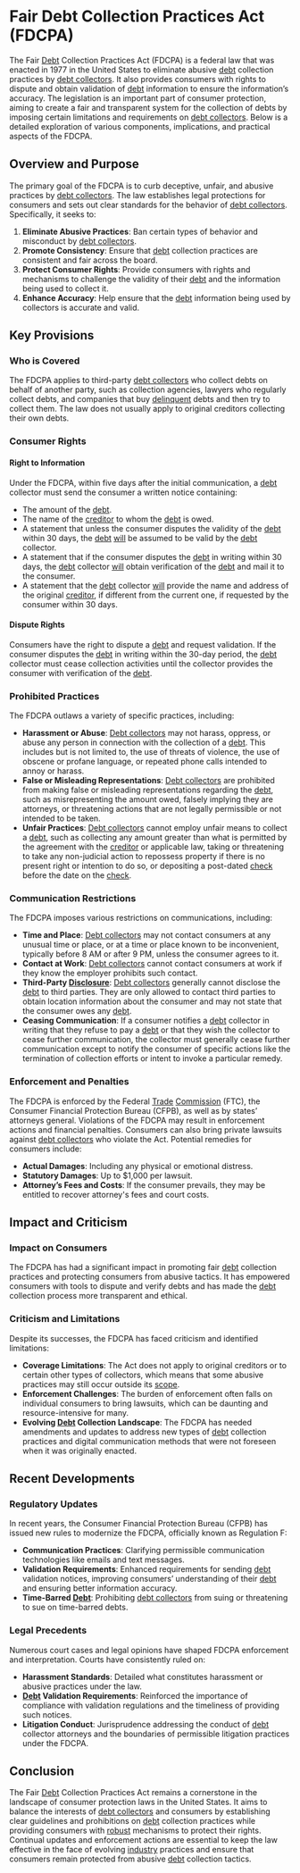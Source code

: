 # Fair Debt Collection Practices Act (FDCPA)

The Fair [Debt](../d/debt.md) Collection Practices Act (FDCPA) is a federal law that was enacted in 1977 in the United States to eliminate abusive [debt](../d/debt.md) collection practices by [debt collectors](../d/debt_collector.md). It also provides consumers with rights to dispute and obtain validation of [debt](../d/debt.md) information to ensure the information’s accuracy. The legislation is an important part of consumer protection, aiming to create a fair and transparent system for the collection of debts by imposing certain limitations and requirements on [debt collectors](../d/debt_collector.md). Below is a detailed exploration of various components, implications, and practical aspects of the FDCPA.

## Overview and Purpose

The primary goal of the FDCPA is to curb deceptive, unfair, and abusive practices by [debt collectors](../d/debt_collector.md). The law establishes legal protections for consumers and sets out clear standards for the behavior of [debt collectors](../d/debt_collector.md). Specifically, it seeks to:

1. **Eliminate Abusive Practices**: Ban certain types of behavior and misconduct by [debt collectors](../d/debt_collector.md).
2. **Promote Consistency**: Ensure that [debt](../d/debt.md) collection practices are consistent and fair across the board.
3. **Protect Consumer Rights**: Provide consumers with rights and mechanisms to challenge the validity of their [debt](../d/debt.md) and the information being used to collect it.
4. **Enhance Accuracy**: Help ensure that the [debt](../d/debt.md) information being used by collectors is accurate and valid.

## Key Provisions

### Who is Covered

The FDCPA applies to third-party [debt collectors](../d/debt_collector.md) who collect debts on behalf of another party, such as collection agencies, lawyers who regularly collect debts, and companies that buy [delinquent](../d/delinquent.md) debts and then try to collect them. The law does not usually apply to original creditors collecting their own debts.

### Consumer Rights

#### Right to Information

Under the FDCPA, within five days after the initial communication, a [debt](../d/debt.md) collector must send the consumer a written notice containing:

- The amount of the [debt](../d/debt.md).
- The name of the [creditor](../c/creditor.md) to whom the [debt](../d/debt.md) is owed.
- A statement that unless the consumer disputes the validity of the [debt](../d/debt.md) within 30 days, the [debt](../d/debt.md) [will](../w/will.md) be assumed to be valid by the [debt](../d/debt.md) collector.
- A statement that if the consumer disputes the [debt](../d/debt.md) in writing within 30 days, the [debt](../d/debt.md) collector [will](../w/will.md) obtain verification of the [debt](../d/debt.md) and mail it to the consumer.
- A statement that the [debt](../d/debt.md) collector [will](../w/will.md) provide the name and address of the original [creditor](../c/creditor.md), if different from the current one, if requested by the consumer within 30 days.

#### Dispute Rights

Consumers have the right to dispute a [debt](../d/debt.md) and request validation. If the consumer disputes the [debt](../d/debt.md) in writing within the 30-day period, the [debt](../d/debt.md) collector must cease collection activities until the collector provides the consumer with verification of the [debt](../d/debt.md).

### Prohibited Practices

The FDCPA outlaws a variety of specific practices, including:

- **Harassment or Abuse**: [Debt collectors](../d/debt_collector.md) may not harass, oppress, or abuse any person in connection with the collection of a [debt](../d/debt.md). This includes but is not limited to, the use of threats of violence, the use of obscene or profane language, or repeated phone calls intended to annoy or harass.
- **False or Misleading Representations**: [Debt collectors](../d/debt_collector.md) are prohibited from making false or misleading representations regarding the [debt](../d/debt.md), such as misrepresenting the amount owed, falsely implying they are attorneys, or threatening actions that are not legally permissible or not intended to be taken.
- **Unfair Practices**: [Debt collectors](../d/debt_collector.md) cannot employ unfair means to collect a [debt](../d/debt.md), such as collecting any amount greater than what is permitted by the agreement with the [creditor](../c/creditor.md) or applicable law, taking or threatening to take any non-judicial action to repossess property if there is no present right or intention to do so, or depositing a post-dated [check](../c/check.md) before the date on the [check](../c/check.md).

### Communication Restrictions

The FDCPA imposes various restrictions on communications, including:

- **Time and Place**: [Debt collectors](../d/debt_collector.md) may not contact consumers at any unusual time or place, or at a time or place known to be inconvenient, typically before 8 AM or after 9 PM, unless the consumer agrees to it.
- **Contact at Work**: [Debt collectors](../d/debt_collector.md) cannot contact consumers at work if they know the employer prohibits such contact.
- **Third-Party [Disclosure](../d/disclosure.md)**: [Debt collectors](../d/debt_collector.md) generally cannot disclose the [debt](../d/debt.md) to third parties. They are only allowed to contact third parties to obtain location information about the consumer and may not state that the consumer owes any [debt](../d/debt.md).
- **Ceasing Communication**: If a consumer notifies a [debt](../d/debt.md) collector in writing that they refuse to pay a [debt](../d/debt.md) or that they wish the collector to cease further communication, the collector must generally cease further communication except to notify the consumer of specific actions like the termination of collection efforts or intent to invoke a particular remedy.

### Enforcement and Penalties

The FDCPA is enforced by the Federal [Trade](../t/trade.md) [Commission](../c/commission.md) (FTC), the Consumer Financial Protection Bureau (CFPB), as well as by states’ attorneys general. Violations of the FDCPA may result in enforcement actions and financial penalties. Consumers can also bring private lawsuits against [debt collectors](../d/debt_collector.md) who violate the Act. Potential remedies for consumers include:

- **Actual Damages**: Including any physical or emotional distress.
- **Statutory Damages**: Up to $1,000 per lawsuit.
- **Attorney’s Fees and Costs**: If the consumer prevails, they may be entitled to recover attorney's fees and court costs.

## Impact and Criticism

### Impact on Consumers

The FDCPA has had a significant impact in promoting fair [debt](../d/debt.md) collection practices and protecting consumers from abusive tactics. It has empowered consumers with tools to dispute and verify debts and has made the [debt](../d/debt.md) collection process more transparent and ethical.

### Criticism and Limitations

Despite its successes, the FDCPA has faced criticism and identified limitations:

- **Coverage Limitations**: The Act does not apply to original creditors or to certain other types of collectors, which means that some abusive practices may still occur outside its [scope](../s/scope.md).
- **Enforcement Challenges**: The burden of enforcement often falls on individual consumers to bring lawsuits, which can be daunting and resource-intensive for many.
- **Evolving [Debt](../d/debt.md) Collection Landscape**: The FDCPA has needed amendments and updates to address new types of [debt](../d/debt.md) collection practices and digital communication methods that were not foreseen when it was originally enacted.

## Recent Developments

### Regulatory Updates

In recent years, the Consumer Financial Protection Bureau (CFPB) has issued new rules to modernize the FDCPA, officially known as Regulation F:

- **Communication Practices**: Clarifying permissible communication technologies like emails and text messages.
- **Validation Requirements**: Enhanced requirements for sending [debt](../d/debt.md) validation notices, improving consumers’ understanding of their [debt](../d/debt.md) and ensuring better information accuracy.
- **Time-Barred [Debt](../d/debt.md)**: Prohibiting [debt collectors](../d/debt_collector.md) from suing or threatening to sue on time-barred debts.

### Legal Precedents

Numerous court cases and legal opinions have shaped FDCPA enforcement and interpretation. Courts have consistently ruled on:

- **Harassment Standards**: Detailed what constitutes harassment or abusive practices under the law.
- **[Debt](../d/debt.md) Validation Requirements**: Reinforced the importance of compliance with validation regulations and the timeliness of providing such notices.
- **Litigation Conduct**: Jurisprudence addressing the conduct of [debt](../d/debt.md) collector attorneys and the boundaries of permissible litigation practices under the FDCPA.

## Conclusion

The Fair [Debt](../d/debt.md) Collection Practices Act remains a cornerstone in the landscape of consumer protection laws in the United States. It aims to balance the interests of [debt collectors](../d/debt_collector.md) and consumers by establishing clear guidelines and prohibitions on [debt](../d/debt.md) collection practices while providing consumers with [robust](../r/robust.md) mechanisms to protect their rights. Continual updates and enforcement actions are essential to keep the law effective in the face of evolving [industry](../i/industry.md) practices and ensure that consumers remain protected from abusive [debt](../d/debt.md) collection tactics.